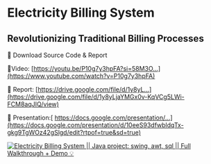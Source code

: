 # Electricity Billing System

## Revolutionizing Traditional Billing Processes

📂 Download Source Code & Report 

🔗Video: [https://youtu.be/P10g7y3hpFA?si=58M3O...](https://www.youtube.com/watch?v=P10g7y3hpFA)

🔗 Report: [https://drive.google.com/file/d/1y8yL...](https://drive.google.com/file/d/1y8yLjaYMGx0v-KqVCg5LWi-FCM8aqJIQ/view)

🔗 Presentation:[ https://docs.google.com/presentation/...](https://docs.google.com/presentation/d/10eeS93dfwbldqTx-gkg9TgWOz42gSlgd/edit?rtpof=true&sd=true)

[![Electricity Billing System || Java project: swing, awt, sql || Full Walkthrough + Demo 💡](https://ytcards.demolab.com/?id=P10g7y3hpFA&title=Electricity+Billing+System+||+Java+project:+swing,+awt,+sql+||+Full+Walkthrough+++Demo+💡&lang=en&timestamp=1751220000&background_color=%230d1117&title_color=%23ffffff&stats_color=%23dedede&max_title_lines=3&width=270&border_radius=5&duration=786 "Electricity Billing System || Java project: swing, awt, sql || Full Walkthrough + Demo 💡")](https://youtu.be/P10g7y3hpFA?si=jDVmxMHIbDY2wFSw)
